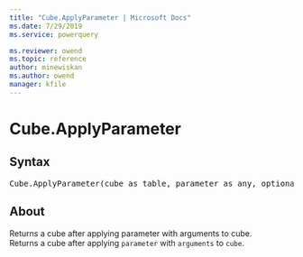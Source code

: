 ```yaml
---
title: "Cube.ApplyParameter | Microsoft Docs"
ms.date: 7/29/2019
ms.service: powerquery

ms.reviewer: owend
ms.topic: reference
author: minewiskan
ms.author: owend
manager: kfile
---
```

# Cube.ApplyParameter

## Syntax

<pre>
Cube.ApplyParameter(cube as table, parameter as any, optional arguments as nullable list) as table  
</pre>
  
## About  
Returns a cube after applying parameter with arguments to cube.  
Returns a cube after applying `parameter` with `arguments` to `cube`.
  

